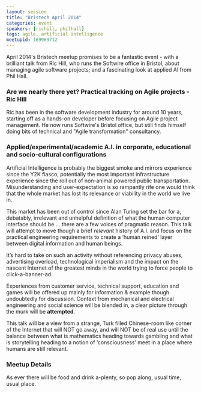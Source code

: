 ```yaml
---
layout: session
title: "Bristech April 2014"
categories: event
speakers: [richill, philhall]
tags: agile, artificial intelligence
meetupid: 169969712
---
```


April 2014's Bristech meetup promises to be a fantastic event - with a brilliant talk from Ric Hill, who runs the Softwire office in Bristol, about managing agile software projects; and a fascinating look at applied AI from Phil Hall.

<!-- more -->

### Are we nearly there yet?  Practical tracking on Agile projects - Ric Hill

Ric has been in the software development industry for around 10 years, starting off as a hands-on developer before focusing on Agile project management. He now runs Softwire's Bristol office, but still finds himself doing bits of technical and "Agile transformation" consultancy.

### Applied/experimental/academic A.I. in corporate, educational and socio-cultural configurations

Artificial Intelligence is probably the biggest smoke and mirrors experience since the Y2K fiasco, potentially the most important infrastructure experience since the roll out of non-animal powered public transportation. Misunderstanding and user-expectation is so rampantly rife one would think that the whole market has lost its relevance or viability in the world we live in.
 
This market has been out of control since Alan Turing set the bar for a, debatably, irrelevant and unhelpful definition of what the human computer interface should be … there are a few voices of pragmatic reason. This talk will attempt to move though a brief _relevant_ history of A.I. and focus on the practical engineering requirements to create a ‘human reined’ layer between digital information and human beings. 
 
It’s hard to take on such an activity without referencing privacy abuses, advertising overload, technological imperialism and the impact on the nascent Internet of the greatest minds in the world trying to force people to click-a-banner-ad.
 
Experiences from customer service, technical support, education and games will be offered up mainly for information & example though undoubtedly for discussion. Context from mechanical and electrical engineering and social science will be blended in, a clear picture through the murk will be **attempted**.
 
This talk will be a view from a strange, Turk filled Chinese-room like corner of the Internet that will NOT go away, and will NOT be of real use until the balance between what is mathematics heading towards gambling and what is storytelling heading to a notion of ‘consciousness’ meet in a place where humans are still relevant.


### Meetup Details

As ever there will be food and drink a-plenty, so pop along, usual time, usual place.
